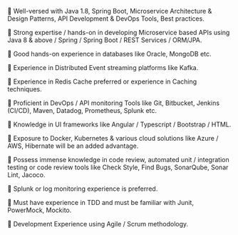  Well-versed with Java 1.8, Spring Boot, Microservice Architecture &amp; Design Patterns, API Development &amp; DevOps Tools, Best practices.

 Strong expertise / hands-on in developing Microservice based APIs using Java 8 &amp; above / Spring / Spring Boot / REST Services / ORM/JPA.

 Good hands-on experience in databases like Oracle, MongoDB etc.

 Experience in Distributed Event streaming platforms like Kafka.

 Experience in Redis Cache preferred or experience in Caching techniques.

 Proficient in DevOps / API monitoring Tools like Git, Bitbucket, Jenkins (CI/CD), Maven, Datadog, Prometheus, Splunk etc.

 Knowledge in UI frameworks like Angular / Typescript / Bootstrap / HTML.

 Exposure to Docker, Kubernetes &amp; various cloud solutions like Azure / AWS, Hibernate will be an added advantage.

 Possess immense knowledge in code review, automated unit / integration testing or code review tools like Check Style, Find Bugs, SonarQube, Sonar Lint, Jacoco.

 Splunk or log monitoring experience is preferred.

 Must have experience in TDD and must be familiar with  Junit, PowerMock, Mockito.

 Development Experience using Agile / Scrum methodology.
